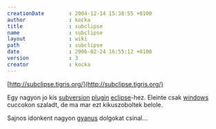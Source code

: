 ```yaml
---
creationDate        : 2004-12-14 15:38:55 +0100 
author              : kocka 
title               : subclipse 
name                : subclipse 
layout              : wiki 
path                : subclipse 
date                : 2006-02-24 16:55:12 +0100 
version             : 3 
creator             : kocka 
---
```

[http://subclipse.tigris.org/](http://subclipse.tigris.org/)

Egy nagyon jo kis [subversion](subversion.html) [plugin](plugin.html) [eclipse](Eclipse.html)-hez. Eleinte csak [windows](Windows.html) cuccokon szaladt, de ma mar ezt kikuszoboltek belole.

Sajnos idonkent nagyon [gyanus](gyanus.html) dolgokat csinal...
